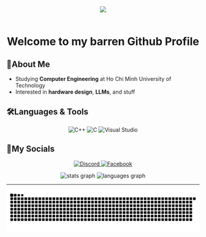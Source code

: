 <div align="center">
  <img height="200" src="https://media1.giphy.com/media/v1.Y2lkPTc5MGI3NjExNXBoZjViczBzdGR6cDg2OTMycG55ZThzY20ybWVyamZzZzdleWdscyZlcD12MV9pbnRlcm5hbF9naWZfYnlfaWQmY3Q9Zw/uGja5PHCc5C0co1jh9/giphy.gif"  />
</div>

<br clear="both">

<h1 align="center">Welcome to my barren Github Profile</h1>

## 🌟About Me
-  Studying **Computer Engineering** at Ho Chi Minh University of Technology
- Interested in **hardware design**, **LLMs**, and stuff

## 🛠️Languages & Tools
<p align="center">
  <img src="https://cdn.jsdelivr.net/gh/devicons/devicon/icons/cplusplus/cplusplus-original.svg" height="40" alt="C++" />
  <img src="https://cdn.jsdelivr.net/gh/devicons/devicon/icons/c/c-original.svg" height="40" alt="C" />
  <img src="https://cdn.jsdelivr.net/gh/devicons/devicon/icons/visualstudio/visualstudio-plain.svg" height="40" alt="Visual Studio" />
</p>

## 📱My Socials
<p align="center">
  <a href="https://discord.com/users/curryramsey" target="_blank">
    <img src="https://raw.githubusercontent.com/maurodesouza/profile-readme-generator/master/src/assets/icons/social/discord/default.svg" height="40" alt="Discord" />
  </a>
  <a href="https://www.facebook.com/khang.nguyen.103817/" target="_blank">
    <img src="https://raw.githubusercontent.com/maurodesouza/profile-readme-generator/master/src/assets/icons/social/facebook/default.svg" height="40" alt="Facebook" />
  </a>
</p>

<p align="center">
  <img src="https://github-readme-stats.vercel.app/api?username=iiTatoman&hide_title=false&hide_rank=false&show_icons=true&include_all_commits=true&count_private=true&disable_animations=false&theme=tokyonight&locale=en&hide_border=false&order=1" height="150" alt="stats graph" />
  <img src="https://github-readme-stats.vercel.app/api/top-langs?username=iiTatoman&locale=en&hide_title=false&layout=compact&card_width=320&langs_count=5&theme=tokyonight&hide_border=false&order=2" height="150" alt="languages graph" />
</p>

---

![snake gif](https://github.com/iiTatoman/iiTatoman/blob/output/github-snake-dark.svg)
